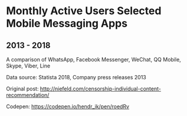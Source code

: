 <h1>Monthly Active Users Selected Mobile Messaging Apps</h1>

<h2>2013 - 2018</h2>

A comparison of WhatsApp, Facebook Messenger, WeChat, QQ Mobile, Skype, Viber, Line

Data source: Statista 2018, Company press releases 2013

Original post: http://niefeld.com/censorship-individual-content-recommendation/

Codepen: https://codepen.io/hendr_ik/pen/roedRv
